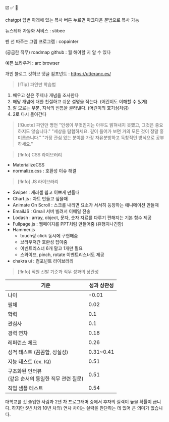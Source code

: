 
☑️ ✅ 🦊

chatgpt 답변 아래에 있는 복사 버튼 누르면 마크다운 문법으로 복사 가능

뉴스레터 자동화 서비스 : stibee

펜 선 따주는 그림 프로그램 : copainter

(궁금한 직무) roadmap github : 뭘 해야할 지 알 수 있다

예쁜 브라우저 : arc browser

개인 블로그 깃허브 댓글 컴포넌트 : https://utteranc.es/

>[!Tip] 파인만 학습법

1. 배우고 싶은 주제나 개념을 조사한다
2. 해당 개념에 대한 친절하고 쉬운 설명을 적는다. (어린이도 이해할 수 있게)
3. 잘 모르는 부분, 지식의 빈틈을 골라낸다. (어린이의 호기심처럼)
4. 2로 다시 돌아간다

>[!Quote] 파인만 명언
>"인생이 무엇인지는 아무도 밝혀내지 못했고, 그것은 중요하지도 않습니다."
>"세상을 탐험하세요. 깊이 들어가 보면 거의 모든 것이 정말 흥미롭습니다."
>"가장 관심 있는 분야를 가장 자유분방하고 독창적인 방식으로 공부하세요."


>[!Info] CSS 라이브러리

- MaterializeCSS
- normalize.css : 호환성 이슈 해결


>[!Info] JS 라이브러리

- Swiper : 캐러셀 쉽고 이쁘게 만들때
- Chart.js : 차트 만들고 싶을때
- Animate On Scroll : 스크롤 내리면 요소가 서서히 등장하는 애니메이션 만들때
- EmailJS : Gmail 서버 빌려서 이메일 전송
- Lodash : array, object, 문자, 숫자 자료를 다루기 편해지는 기본 함수 제공
- Fullpage.js : 웹페이지를 PPT처럼 만들어줌 (유행지나긴함)
- Hammer.js
	- touch랑 click 동시에 구현해줌
	- 브라우저간 호환성 잡아줌
	- 이벤트리스너 6개 말고 1개만 필요
	- 스와이프, pinch, rotate 이벤트리스너도 제공
- chakra ui : 컴포넌트 라이브러리

>[!Info] 직원 선발 기준과 직무 성과의 상관성

| 기준                                 | 성과 상관성    |
| ---------------------------------- | --------- |
| 나이                                 | -0.01     |
| 필체                                 | 0.02      |
| 학력                                 | 0.1       |
| 관심사                                | 0.1       |
| 경력 연차                              | 0.18      |
| 레퍼런스 체크                            | 0.26      |
| 성격 테스트 (꼼꼼함, 성실성)                  | 0.31~0.41 |
| 지능 테스트 (ex. IQ)                    | 0.51      |
| 구조화된 인터뷰 <br>(같은 순서의 동일한 직무 관련 질문) | 0.51      |
| 직업 샘플 테스트                          | 0.54      |

대학교를 갓 졸업한 사람과 2년 차 프로그래머 중에서 후자의 실력이 높을 확률이 큽니다. 
하지만 5년 차와 10년 차의\ 연차 차이는 실력을 판단하는 데 있어 큰 의미가 없습니다.


